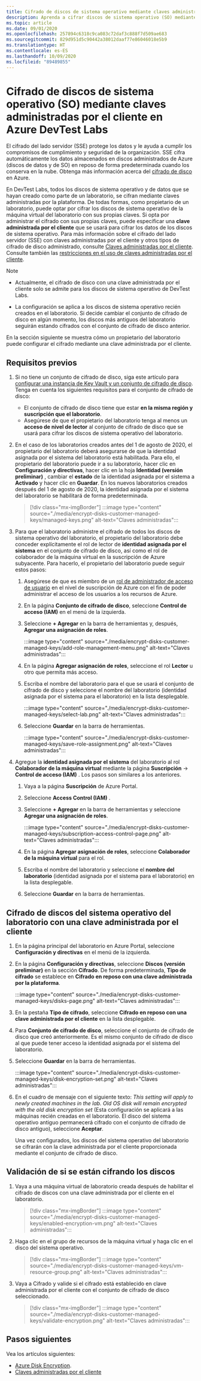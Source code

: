 ```yaml
---
title: Cifrado de discos de sistema operativo mediante claves administradas por el cliente en Azure DevTest Labs
description: Aprenda a cifrar discos de sistema operativo (SO) mediante claves administradas por el cliente en Azure DevTest Labs.
ms.topic: article
ms.date: 09/01/2020
ms.openlocfilehash: 257894c6318c9ca083c72daf3c888f7d509ae683
ms.sourcegitcommit: 829d951d5c90442a38012daaf77e86046018e5b9
ms.translationtype: HT
ms.contentlocale: es-ES
ms.lasthandoff: 10/09/2020
ms.locfileid: "89489855"
---
```

# <a name="encrypt-operating-system-os-disks-using-customer-managed-keys-in-azure-devtest-labs"></a>Cifrado de discos de sistema operativo (SO) mediante claves administradas por el cliente en Azure DevTest Labs
El cifrado del lado servidor (SSE) protege los datos y le ayuda a cumplir los compromisos de cumplimiento y seguridad de la organización. SSE cifra automáticamente los datos almacenados en discos administrados de Azure (discos de datos y de SO) en reposo de forma predeterminada cuando los conserva en la nube. Obtenga más información acerca del [cifrado de disco](../virtual-machines/windows/disk-encryption.md) en Azure. 

En DevTest Labs, todos los discos de sistema operativo y de datos que se hayan creado como parte de un laboratorio, se cifran mediante claves administradas por la plataforma. De todas formas, como propietario de un laboratorio, puede optar por cifrar los discos de sistema operativo de la máquina virtual del laboratorio con sus propias claves. Si opta por administrar el cifrado con sus propias claves, puede especificar una **clave administrada por el cliente** que se usará para cifrar los datos de los discos de sistema operativo. Para más información sobre el cifrado del lado servidor (SSE) con claves administradas por el cliente y otros tipos de cifrado de disco administrado, consulte [Claves administradas por el cliente](../virtual-machines/windows/disk-encryption.md#customer-managed-keys). Consulte también las [restricciones en el uso de claves administradas por el cliente](../virtual-machines/disks-enable-customer-managed-keys-portal.md#restrictions).

> [!NOTE]
> - Actualmente, el cifrado de disco con una clave administrada por el cliente solo se admite para los discos de sistema operativo de DevTest Labs. 
> 
> - La configuración se aplica a los discos de sistema operativo recién creados en el laboratorio. Si decide cambiar el conjunto de cifrado de disco en algún momento, los discos más antiguos del laboratorio seguirán estando cifrados con el conjunto de cifrado de disco anterior. 

En la sección siguiente se muestra cómo un propietario del laboratorio puede configurar el cifrado mediante una clave administrada por el cliente.

## <a name="pre-requisites"></a>Requisitos previos

1. Si no tiene un conjunto de cifrado de disco, siga este artículo para [configurar una instancia de Key Vault y un conjunto de cifrado de disco](../virtual-machines/disks-enable-customer-managed-keys-portal.md). Tenga en cuenta los siguientes requisitos para el conjunto de cifrado de disco: 

    - El conjunto de cifrado de disco tiene que estar **en la misma región y suscripción que el laboratorio**. 
    - Asegúrese de que el propietario del laboratorio tenga al menos un **acceso de nivel de lector** al conjunto de cifrado de disco que se usará para cifrar los discos de sistema operativo del laboratorio. 
1. En el caso de los laboratorios creados antes del 1 de agosto de 2020, el propietario del laboratorio deberá asegurarse de que la identidad asignada por el sistema del laboratorio está habilitada. Para ello, el propietario del laboratorio puede ir a su laboratorio, hacer clic en **Configuración y directivas**, hacer clic en la hoja **Identidad (versión preliminar)** , cambiar el **estado** de la identidad asignada por el sistema a **Activado** y hacer clic en **Guardar**. En los nuevos laboratorios creados después del 1 de agosto de 2020, la identidad asignada por el sistema del laboratorio se habilitará de forma predeterminada. 

    > [!div class="mx-imgBorder"]
    > :::image type="content" source="./media/encrypt-disks-customer-managed-keys/managed-keys.png" alt-text="Claves administradas":::
1. Para que el laboratorio administre el cifrado de todos los discos de sistema operativo del laboratorio, el propietario del laboratorio debe conceder explícitamente el rol de lector de **identidad asignada por el sistema** en el conjunto de cifrado de disco, así como el rol de colaborador de la máquina virtual en la suscripción de Azure subyacente. Para hacerlo, el propietario del laboratorio puede seguir estos pasos:

   
    1. Asegúrese de que es miembro de un [rol de administrador de acceso de usuario](../role-based-access-control/built-in-roles.md#user-access-administrator) en el nivel de suscripción de Azure con el fin de poder administrar el acceso de los usuarios a los recursos de Azure. 
    1. En la página **Conjunto de cifrado de disco**, seleccione **Control de acceso (IAM)** en el menú de la izquierda. 
    1. Seleccione **+ Agregar** en la barra de herramientas y, después, **Agregar una asignación de roles**.  

        :::image type="content" source="./media/encrypt-disks-customer-managed-keys/add-role-management-menu.png" alt-text="Claves administradas":::
    1. En la página **Agregar asignación de roles**, seleccione el rol **Lector** u otro que permita más acceso. 
    1. Escriba el nombre del laboratorio para el que se usará el conjunto de cifrado de disco y seleccione el nombre del laboratorio (identidad asignada por el sistema para el laboratorio) en la lista desplegable. 
    
        :::image type="content" source="./media/encrypt-disks-customer-managed-keys/select-lab.png" alt-text="Claves administradas":::        
    1. Seleccione **Guardar** en la barra de herramientas. 

        :::image type="content" source="./media/encrypt-disks-customer-managed-keys/save-role-assignment.png" alt-text="Claves administradas":::
3. Agregue la **identidad asignada por el sistema** del laboratorio al rol **Colaborador de la máquina virtual** mediante la página **Suscripción** -> **Control de acceso (IAM)** . Los pasos son similares a los anteriores. 

    
    1. Vaya a la página **Suscripción** de Azure Portal. 
    1. Seleccione **Access Control (IAM)** . 
    1. Seleccione **+ Agregar** en la barra de herramientas y seleccione **Agregar una asignación de roles**. 
    
        :::image type="content" source="./media/encrypt-disks-customer-managed-keys/subscription-access-control-page.png" alt-text="Claves administradas":::
    1. En la página **Agregar asignación de roles**, seleccione **Colaborador de la máquina virtual** para el rol.
    1. Escriba el nombre del laboratorio y seleccione el **nombre del laboratorio** (identidad asignada por el sistema para el laboratorio) en la lista desplegable. 
    1. Seleccione **Guardar** en la barra de herramientas. 

## <a name="encrypt-lab-os-disks-with-a-customer-managed-key"></a>Cifrado de discos del sistema operativo del laboratorio con una clave administrada por el cliente 

1. En la página principal del laboratorio en Azure Portal, seleccione **Configuración y directivas** en el menú de la izquierda. 
1. En la página **Configuración y directivas**, seleccione **Discos (versión preliminar)** en la sección **Cifrado**. De forma predeterminada, **Tipo de cifrado** se establece en **Cifrado en reposo con una clave administrada por la plataforma**.

    :::image type="content" source="./media/encrypt-disks-customer-managed-keys/disks-page.png" alt-text="Claves administradas":::
1. En la pestaña **Tipo de cifrado**, seleccione **Cifrado en reposo con una clave administrada por el cliente** en la lista desplegable. 
1. Para **Conjunto de cifrado de disco**, seleccione el conjunto de cifrado de disco que creó anteriormente. Es el mismo conjunto de cifrado de disco al que puede tener acceso la identidad asignada por el sistema del laboratorio.
1. Seleccione **Guardar** en la barra de herramientas. 

    :::image type="content" source="./media/encrypt-disks-customer-managed-keys/disk-encryption-set.png" alt-text="Claves administradas":::
1. En el cuadro de mensaje con el siguiente texto: *This setting will apply to newly created machines in the lab. Old OS disk will remain encrypted with the old disk encryption set* (Esta configuración se aplicará a las máquinas recién creadas en el laboratorio. El disco del sistema operativo antiguo permanecerá cifrado con el conjunto de cifrado de disco antiguo), seleccione **Aceptar**. 

    Una vez configurados, los discos del sistema operativo del laboratorio se cifrarán con la clave administrada por el cliente proporcionada mediante el conjunto de cifrado de disco. 
   
## <a name="how-to-validate-if-disks-are-being-encrypted"></a>Validación de si se están cifrando los discos

1. Vaya a una máquina virtual de laboratorio creada después de habilitar el cifrado de discos con una clave administrada por el cliente en el laboratorio.

    > [!div class="mx-imgBorder"]
    > :::image type="content" source="./media/encrypt-disks-customer-managed-keys/enabled-encryption-vm.png" alt-text="Claves administradas":::
1. Haga clic en el grupo de recursos de la máquina virtual y haga clic en el disco del sistema operativo.

    > [!div class="mx-imgBorder"]
    > :::image type="content" source="./media/encrypt-disks-customer-managed-keys/vm-resource-group.png" alt-text="Claves administradas":::
1. Vaya a Cifrado y valide si el cifrado está establecido en clave administrada por el cliente con el conjunto de cifrado de disco seleccionado.

    > [!div class="mx-imgBorder"]
    > :::image type="content" source="./media/encrypt-disks-customer-managed-keys/validate-encryption.png" alt-text="Claves administradas":::
  
## <a name="next-steps"></a>Pasos siguientes

Vea los artículos siguientes: 

- [Azure Disk Encryption](../virtual-machines/windows/disk-encryption.md). 
- [Claves administradas por el cliente](../virtual-machines/windows/disk-encryption.md#customer-managed-keys) 
